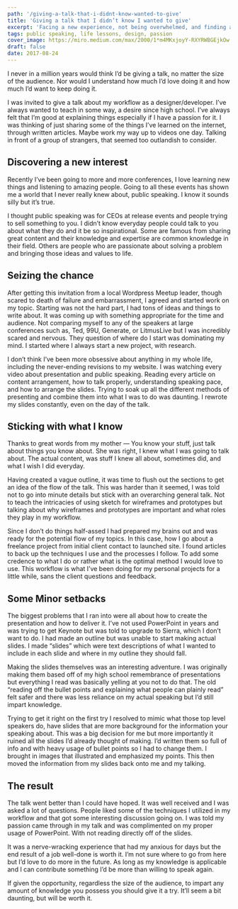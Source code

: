 ```yaml
---
path: '/giving-a-talk-that-i-didnt-know-wanted-to-give'
title: 'Giving a talk that I didn’t know I wanted to give'
excerpt: 'Facing a new experience, not being overwhelmed, and finding a new passion'
tags: public speaking, life lessons, design, passion
cover_image: https://miro.medium.com/max/2000/1*m4MKxjoyY-RXYRWBGEjkOw.jpeg
draft: false
date: 2017-08-24
---
```


I never in a million years would think I’d be giving a talk, no matter the size of the audience. Nor would I understand how much I’d love doing it and how much I’d want to keep doing it.

I was invited to give a talk about my workflow as a designer/developer. I’ve always wanted to teach in some way, a desire since high school. I’ve always felt that I’m good at explaining things especially if I have a passion for it. I was thinking of just sharing some of the things I’ve learned on the internet, through written articles. Maybe work my way up to videos one day. Talking in front of a group of strangers, that seemed too outlandish to consider.

## Discovering a new interest

Recently I’ve been going to more and more conferences, I love learning new things and listening to amazing people. Going to all these events has shown me a world that I never really knew about, public speaking. I know it sounds silly but it’s true.

I thought public speaking was for CEOs at release events and people trying to sell something to you. I didn’t know everyday people could talk to you about what they do and it be so inspirational. Some are famous from sharing great content and their knowledge and expertise are common knowledge in their field. Others are people who are passionate about solving a problem and bringing those ideas and values to life.

## Seizing the chance

After getting this invitation from a local Wordpress Meetup leader, though scared to death of failure and embarrassment, I agreed and started work on my topic. Starting was not the hard part, I had tons of ideas and things to write about. It was coming up with something appropriate for the time and audience. Not comparing myself to any of the speakers at large conferences such as, Ted, 99U, Generate, or LitmusLive but I was incredibly scared and nervous. They question of where do I start was dominating my mind. I started where I always start a new project, with research.

I don’t think I’ve been more obsessive about anything in my whole life, including the never-ending revisions to my website. I was watching every video about presentation and public speaking. Reading every article on content arrangement, how to talk properly, understanding speaking pace, and how to arrange the slides. Trying to soak up all the different methods of presenting and combine them into what I was to do was daunting. I rewrote my slides constantly, even on the day of the talk.

## Sticking with what I know

Thanks to great words from my mother — You know your stuff, just talk about things you know about. She was right, I knew what I was going to talk about. The actual content, was stuff I knew all about, sometimes did, and what I wish I did everyday.

Having created a vague outline, it was time to flush out the sections to get an idea of the flow of the talk. This was harder than it seemed, I was told not to go into minute details but stick with an overarching general talk. Not to teach the intricacies of using sketch for wireframes and prototypes but talking about why wireframes and prototypes are important and what roles they play in my workflow.

Since I don’t do things half-assed I had prepared my brains out and was ready for the potential flow of my topics. In this case, how I go about a freelance project from initial client contact to launched site. I found articles to back up the techniques I use and the processes I follow. To add some credence to what I do or rather what is the optimal method I would love to use. This workflow is what I’ve been doing for my personal projects for a little while, sans the client questions and feedback.

## Some Minor setbacks

The biggest problems that I ran into were all about how to create the presentation and how to deliver it. I’ve not used PowerPoint in years and was trying to get Keynote but was told to upgrade to Sierra, which I don’t want to do. I had made an outline but was unable to start making actual slides. I made “slides” which were text descriptions of what I wanted to include in each slide and where in my outline they should fall.

Making the slides themselves was an interesting adventure. I was originally making them based off of my high school remembrance of presentations but everything I read was basically yelling at you not to do that. The old “reading off the bullet points and explaining what people can plainly read” felt safer and there was less reliance on my actual speaking but I’d still impart knowledge.

Trying to get it right on the first try I resolved to mimic what those top level speakers do, have slides that are more background for the information your speaking about. This was a big decision for me but more importantly it ruined all the slides I’d already thought of making. I’d written them so full of info and with heavy usage of bullet points so I had to change them. I brought in images that illustrated and emphasized my points. This then moved the information from my slides back onto me and my talking.

## The result

The talk went better than I could have hoped. It was well received and I was asked a lot of questions. People liked some of the techniques I utilized in my workflow and that got some interesting discussion going on. I was told my passion came through in my talk and was complimented on my proper usage of PowerPoint. With not reading directly off of the slides.

It was a nerve-wracking experience that had my anxious for days but the end result of a job well-done is worth it. I’m not sure where to go from here but I’d love to do more in the future. As long as my knowledge is applicable and I can contribute something I’d be more than willing to speak again.

If given the opportunity, regardless the size of the audience, to impart any amount of knowledge you possess you should give it a try. It’ll seem a bit daunting, but will be worth it.